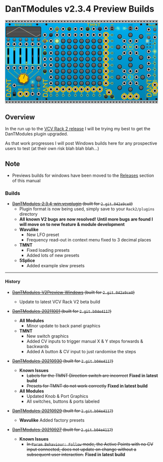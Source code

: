 # DanTModules v2.3.4 Preview Builds

![WAVULIKE](img/dantmodules-v2.png)

## Overview

In the run up to the [VCV Rack 2 release](https://community.vcvrack.com/t/rack-development-blog/5864/70?u=dan.tilley) I will be trying my best to get the DanTModules plugin upgraded.

As that work progresses I will post Windows builds here for any prospective users to test (at their own risk blah blah blah...)

## Note
* Previews builds for windows have been moved to the [Releases](https://github.com/Miff-Real/DanTModules-Manual/releases) section of this manual

### Builds
* ~~[DanTModules-2.3.4-win.vcvplugin](https://github.com/Miff-Real/DanTModules-Manual/releases/download/v2.preview.win/DanTModules-2.3.4-win.vcvplugin) (built for `2.git.042a9ce0`)~~
  * Plugin format is now being used, simply save to your `Rack2/plugins` directory
  * **All known V2 bugs are now resolved!** __Until more bugs are found I will move on to new feature & module development__
  * **Wavulike**
    * New LFO preset
    * Frequency read-out in context menu fixed to 3 decimal places
  * **TMNT**
    * Fixed loading presets
    * Added lots of new presets
  * **5Splice**
    * Added example slew presets

---

#### History

* ~~[DanTModules-V2Preview-Windows](builds/DanTModules-V2Preview-Windows.zip) (built for `2.git.042a9ce0`)~~
  * Update to latest VCV Rack V2 beta build

* ~~[DanTModules-20211001](builds/DanTModules-20211001.zip) (built for `2.git.b04e4117`)~~
  * **All Modules**
    * Minor update to back panel graphics
  * **TMNT**
    * New switch graphics
    * Added CV inputs to trigger manual X & Y steps forwards & backwards
    * Added A button & CV input to just randomise the steps

* ~~[DanTModules-20210930](builds/DanTModules-20210930.zip) (built for `2.git.b04e4117`)~~
  * **Known Issues**
    * ~~Labels for the TMNT Direction switch are incorrect~~ **Fixed in latest build**
    * ~~Presets for TMNT do not work correctly~~ **Fixed in latest build**
  * **All Modules**
    * Updated Knob & Port Graphics
    * All switches, buttons & ports labeled

* ~~[DanTModules-20210929](builds/DanTModules-20210929.zip) (built for `2.git.b04e4117`)~~
  * **Wavulike** Added factory presets

* ~~[DanTModules-20210927](builds/DanTModules-20210927.zip) (built for `2.git.b04e4117`)~~
  * **Known Issues**
    * ~~In `Param Behaviour: Follow` mode, the Active Points with no CV input connected, does not update on change without a subsequent user interaction.~~ **Fixed in latest build**
